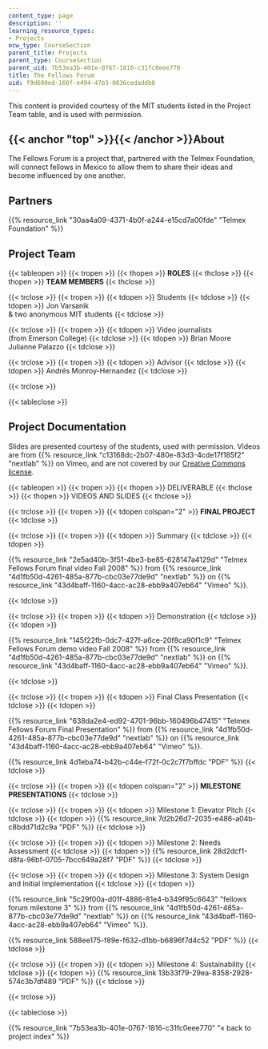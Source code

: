 ```yaml
---
content_type: page
description: ''
learning_resource_types:
- Projects
ocw_type: CourseSection
parent_title: Projects
parent_type: CourseSection
parent_uid: 7b53ea3b-401e-0767-1816-c31fc0eee770
title: The Fellows Forum
uid: f9d609ed-160f-e494-47b3-0036cedaddb8
---
```


This content is provided courtesy of the MIT students listed in the Project Team table, and is used with permission.

{{< anchor "top" >}}{{< /anchor >}}About
----------------------------------------

The Fellows Forum is a project that, partnered with the Telmex Foundation, will connect fellows in Mexico to allow them to share their ideas and become influenced by one another.

Partners
--------

{{% resource_link "30aa4a09-4371-4b0f-a244-e15cd7a00fde" "Telmex Foundation" %}}

Project Team
------------

{{< tableopen >}}
{{< tropen >}}
{{< thopen >}}
**ROLES**
{{< thclose >}}
{{< thopen >}}
**TEAM MEMBERS**
{{< thclose >}}

{{< trclose >}}
{{< tropen >}}
{{< tdopen >}}
Students
{{< tdclose >}}
{{< tdopen >}}
Jon Varsanik  
& two anonymous MIT students
{{< tdclose >}}

{{< trclose >}}
{{< tropen >}}
{{< tdopen >}}
Video journalists  
(from Emerson College)
{{< tdclose >}}
{{< tdopen >}}
Brian Moore  
Julianne Palazzo
{{< tdclose >}}

{{< trclose >}}
{{< tropen >}}
{{< tdopen >}}
Advisor
{{< tdclose >}}
{{< tdopen >}}
Andrés Monroy-Hernandez
{{< tdclose >}}

{{< trclose >}}

{{< tableclose >}}

Project Documentation
---------------------

Slides are presented courtesy of the students, used with permission. Videos are from {{% resource_link "c13168dc-2b07-480e-83d3-4cde17f185f2" "nextlab" %}} on Vimeo, and are not covered by our [Creative Commons license](/terms/#cc).

{{< tableopen >}}
{{< tropen >}}
{{< thopen >}}
DELIVERABLE
{{< thclose >}}
{{< thopen >}}
VIDEOS AND SLIDES
{{< thclose >}}

{{< trclose >}}
{{< tropen >}}
{{< tdopen colspan="2" >}}
**FINAL PROJECT**
{{< tdclose >}}

{{< trclose >}}
{{< tropen >}}
{{< tdopen >}}
Summary
{{< tdclose >}}
{{< tdopen >}}


{{% resource_link "2e5ad40b-3f51-4be3-be85-628147a4129d" "Telmex Fellows Forum final video Fall 2008" %}} from {{% resource_link "4d1fb50d-4261-485a-877b-cbc03e77de9d" "nextlab" %}} on {{% resource_link "43d4baff-1160-4acc-ac28-ebb9a407eb64" "Vimeo" %}}.


{{< tdclose >}}

{{< trclose >}}
{{< tropen >}}
{{< tdopen >}}
Demonstration
{{< tdclose >}}
{{< tdopen >}}


{{% resource_link "145f22fb-0dc7-427f-a6ce-20f8ca90f1c9" "Telmex Fellows Forum demo video Fall 2008" %}} from {{% resource_link "4d1fb50d-4261-485a-877b-cbc03e77de9d" "nextlab" %}} on {{% resource_link "43d4baff-1160-4acc-ac28-ebb9a407eb64" "Vimeo" %}}.


{{< tdclose >}}

{{< trclose >}}
{{< tropen >}}
{{< tdopen >}}
Final Class Presentation
{{< tdclose >}}
{{< tdopen >}}


{{% resource_link "638da2e4-ed92-4701-96bb-160496b47415" "Telmex Fellows Forum Final Presentation" %}} from {{% resource_link "4d1fb50d-4261-485a-877b-cbc03e77de9d" "nextlab" %}} on {{% resource_link "43d4baff-1160-4acc-ac28-ebb9a407eb64" "Vimeo" %}}.

  
{{% resource_link 4d1eba74-b42b-c44e-f72f-0c2c7f7bffdc "PDF" %}}
{{< tdclose >}}

{{< trclose >}}
{{< tropen >}}
{{< tdopen colspan="2" >}}
**MILESTONE PRESENTATIONS**
{{< tdclose >}}

{{< trclose >}}
{{< tropen >}}
{{< tdopen >}}
Milestone 1: Elevator Pitch
{{< tdclose >}}
{{< tdopen >}}
{{% resource_link 7d2b26d7-2035-e486-a04b-c8bdd71d2c9a "PDF" %}}
{{< tdclose >}}

{{< trclose >}}
{{< tropen >}}
{{< tdopen >}}
Milestone 2: Needs Assessment
{{< tdclose >}}
{{< tdopen >}}
{{% resource_link 28d2dcf1-d8fa-96bf-0705-7bcc649a28f7 "PDF" %}}
{{< tdclose >}}

{{< trclose >}}
{{< tropen >}}
{{< tdopen >}}
Milestone 3: System Design and Initial Implementation
{{< tdclose >}}
{{< tdopen >}}


{{% resource_link "5c29f00a-d01f-4886-81e4-b349f95c6643" "fellows forum milestone 3" %}} from {{% resource_link "4d1fb50d-4261-485a-877b-cbc03e77de9d" "nextlab" %}} on {{% resource_link "43d4baff-1160-4acc-ac28-ebb9a407eb64" "Vimeo" %}}.

  
{{% resource_link 588ee175-f89e-f632-d1bb-b6896f7d4c52 "PDF" %}}
{{< tdclose >}}

{{< trclose >}}
{{< tropen >}}
{{< tdopen >}}
Milestone 4: Sustainability
{{< tdclose >}}
{{< tdopen >}}
{{% resource_link 13b33f79-29ea-8358-2928-574c3b7df489 "PDF" %}}
{{< tdclose >}}

{{< trclose >}}

{{< tableclose >}}

{{% resource_link "7b53ea3b-401e-0767-1816-c31fc0eee770" "« back to project index" %}}